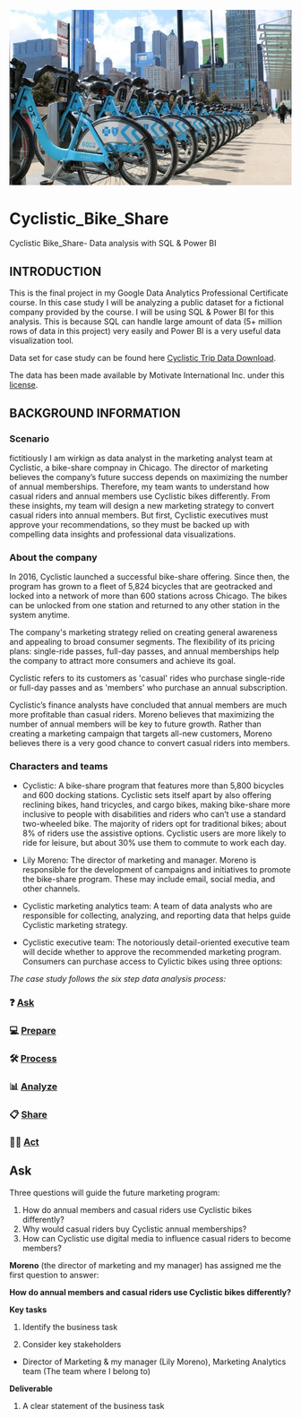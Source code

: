 ![CyclisticLogo](https://github.com/towhidrazu/Cyclistic_Bike_Share/blob/main/Cyclistic.jpg)

# Cyclistic_Bike_Share
Cyclistic Bike_Share- Data analysis with SQL &amp; Power BI


## INTRODUCTION
This is the final project in my Google Data Analytics Professional Certificate course. In this case study I will be analyzing a public dataset for a fictional company provided by the course. I will be using SQL & Power BI for this analysis. This is because SQL can handle large amount of data (5+ million rows of data in this project) very easily and Power BI is a very useful data visualization tool.

Data set for case study can be found here [Cyclistic Trip Data Download](https://divvy-tripdata.s3.amazonaws.com/index.html).

The data has been made available by Motivate International Inc. under this [license](https://www.divvybikes.com/data-license-agreement).

## BACKGROUND INFORMATION

### Scenario

fictitiously I am wirkign as data analyst in the marketing analyst team at Cyclistic, a bike-share compnay in Chicago. The director of marketing believes the company’s future success depends on maximizing the number of annual memberships. Therefore, my team wants to understand how casual riders and annual members use Cyclistic bikes differently. From these insights, my team will design a new marketing strategy to convert casual riders into annual members. But first, Cyclistic executives must approve your recommendations, so they must be backed up with compelling data insights and professional data visualizations.

### About the company

In 2016, Cyclistic launched a successful bike-share offering. Since then, the program has grown to a fleet of 5,824 bicycles that are geotracked and locked into a network of more than 600 stations across Chicago. The bikes can be unlocked from one station and returned to any other station in the system anytime.

The company's marketing strategy relied on creating general awareness and appealing to broad consumer segments. The flexibility of its pricing plans: single-ride passes, full-day passes, and annual memberships help the company to attract more consumers and achieve its goal.

Cyclistic refers to its customers as 'casual' rides who purchase single-ride or full-day passes and as 'members' who purchase an annual subscription.

Cyclistic’s finance analysts have concluded that annual members are much more profitable than casual riders. Moreno believes that maximizing the number of annual members will be key to future growth. Rather than creating a marketing campaign that targets all-new customers, Moreno believes there is a very good chance to convert casual riders into members.


### Characters and teams

* Cyclistic:  A bike-share program that features more than 5,800 bicycles and 600 docking stations. Cyclistic sets itself apart by also offering reclining bikes, hand tricycles, and cargo bikes, making bike-share more inclusive to people with disabilities and riders who can’t use a standard two-wheeled bike. The majority of riders opt for traditional bikes; about 8% of riders use the assistive options. Cyclistic users are more likely to ride for leisure, but about 30% use them to commute to work each day.

* Lily Moreno: The director of marketing and manager. Moreno is responsible for the development of campaigns and initiatives to promote the bike-share program. These may include email, social media, and other channels.

* Cyclistic marketing analytics team: A team of data analysts who are responsible for collecting, analyzing, and reporting data that helps guide Cyclistic marketing strategy.

* Cyclistic executive team: The notoriously detail-oriented executive team will decide whether to approve the recommended marketing program.
Consumers can purchase access to Cylictic bikes using three options:

_The case study follows the six step data analysis process:_

### ❓ [Ask](#ask)
### 💻 [Prepare](#step-2-prepare)
### 🛠 [Process](#step-3-process)
### 📊 [Analyze](#step-4-analyze)
### 📋 [Share](#step-5-share)
### 🧗‍♀️ [Act](#step-6-act)

## Ask
Three questions will guide the future marketing program:
1. How do annual members and casual riders use Cyclistic bikes differently?
2. Why would casual riders buy Cyclistic annual memberships?
3. How can Cyclistic use digital media to influence casual riders to become members?

**Moreno** (the director of marketing and my manager) has assigned me the first question to answer:

**How do annual members and casual riders use Cyclistic bikes differently?**

**Key tasks**

1. Identify the business task

2. Consider key stakeholders
- Director of Marketing & my manager (Lily Moreno), Marketing Analytics team (The team where I belong to)

**Deliverable**

1. A clear statement of the business task
